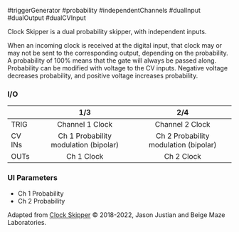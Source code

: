 #triggerGenerator #probability #independentChannels #dualInput #dualOutput #dualCVInput 

Clock Skipper is a dual probability skipper, with independent inputs.

When an incoming clock is received at the digital input, that clock may or may not be sent to the corresponding output, depending on the probability. A probability of 100% means that the gate will always be passed along. Probability can be modified with voltage to the CV inputs. Negative voltage decreases probability, and positive voltage increases probability.

### I/O

|        |                  1/3                  |                  2/4                  |
| ------ | :-----------------------------------: | :-----------------------------------: |
| TRIG   |            Channel 1 Clock            |            Channel 2 Clock            |
| CV INs | Ch 1 Probability modulation (bipolar) | Ch 2 Probability modulation (bipolar) |
| OUTs   |              Ch 1 Clock               |              Ch 2 Clock               |


### UI Parameters
* Ch 1 Probability
* Ch 2 Probability


Adapted from [Clock Skipper](https://github.com/Chysn/O_C-HemisphereSuite/wiki/Clock-Skipper) © 2018-2022, Jason Justian and Beige Maze Laboratories. 
